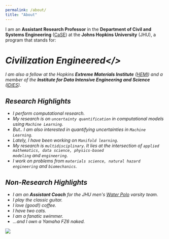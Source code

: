 ```yaml
---
permalink: /about/
title: "About"
---
```



I am an <strong>Assistant Research Professor</strong> in the  <strong>Department of Civil and Systems Engineering</strong> (<a href="https://engineering.jhu.edu/case/" target="_blank">CaSE</a>) at the <strong>Johns Hopkins University</strong> (JHU), a program  that stands for:

# <i>Civilization Engineered</>

I am also a fellow at the Hopkins <strong>Extreme Materials Institute</strong> (<a href="https://hemi.jhu.edu">HEMI</a>) and a member of the <strong>Institute for Data Intensive Engineering and Science</strong> (<a href="https://idies.jhu.edu">IDIES</a>). 


## Research Highlights

* I perform computational research.
* My research is on <code>uncertainty quantification</code> in computational models using <code>Machine Learning</code>.
* But.. I am also interested in quantifying uncertainties in <code>Machine Learning</code>.
* Lately, I have been working on <code>Manifold learning</code>.
* My research is <code>multidisciplinary</code>. It lies at the intersection of <code>applied mathematics, data science, physics-based modeling</code> and <code>engineering</code>.
* I work on problems from <code>materials science, natural hazard engineering</code> and <code>biomechanics</code>.


## Non-Research Highlights

*  I am an <strong>Assistant Coach</strong> for the JHU men's <a href="https://hopkinssports.com/sports/mens-water-polo" target="_blank">Water Polo</a> varsity team.
* I play the classic guitar.
* I love (good!) coffee.
* I have two cats.
* I am a fanatic swimmer.
* ...and I own a Yamaha FZ6 naked.


<img src="{{ site.url }}{{ site.baseurl }}/assets/images/image1.png"/>

